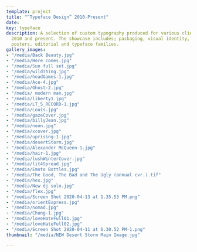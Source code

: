 ```yaml
---
template: project
title: "“Typeface Design” 2010-Present"
date: 
key: typeface
description: A selection of custom typography produced for various clients between
  2010 and present. The showcase includes; packaging, visual identity, book covers,
  posters, editorial and typeface families.
gallery_images:
- "/media/Back Beauty.jpg"
- "/media/Here comes.jpg"
- "/media/Sun full set.jpg"
- "/media/wildThing.jpg"
- "/media/headGames-1.jpg"
- "/media/Ace-4.jpg"
- "/media/Ghost-2.jpg"
- "/media/ modern man.jpg"
- "/media/liberty1.jpg"
- "/media/LT_5_RECORD-1.jpg"
- "/media/Louis.jpg"
- "/media/gazeCover.jpg"
- "/media/billyJean.jpg"
- "/media/neon.jpg"
- "/media/xcover.jpg"
- "/media/uprising-1.jpg"
- "/media/desertStorm.jpg"
- "/media/Alexander McQueen-1.jpg"
- "/media/hair-1.jpg"
- "/media/lushWinterCover.jpg"
- "/media/lit4Spread.jpg"
- "/media/Emoto Bottles.jpg"
- "/media/The Good, The Bad and The Ugly (annual cvr.).tif"
- "/media/hex.jpg"
- "/media/New dj solo.jpg"
- "/media/flex.jpg"
- "/media/Screen Shot 2020-04-13 at 1.35.53 PM.png"
- "/media/orientExpress.jpg"
- "/media/nomad.jpg"
- "/media/Chung-1.jpg"
- "/media/loveHateFull01.jpg"
- "/media/loveHateFull02.jpg"
- "/media/Screen Shot 2020-04-11 at 6.30.52 PM-1.png"
thumbnail: "/media/NEW Desert Storm Main Image.jpg"

---
```

